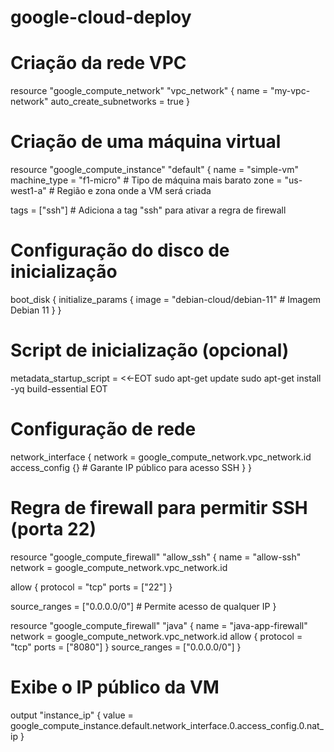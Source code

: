 # google-cloud-deploy


# Criação da rede VPC
resource "google_compute_network" "vpc_network" {
  name                    = "my-vpc-network"
  auto_create_subnetworks = true
}

# Criação de uma máquina virtual
resource "google_compute_instance" "default" {
  name         = "simple-vm"
  machine_type = "f1-micro"  # Tipo de máquina mais barato
  zone         = "us-west1-a"  # Região e zona onde a VM será criada

  tags = ["ssh"]  # Adiciona a tag "ssh" para ativar a regra de firewall

  # Configuração do disco de inicialização
  boot_disk {
    initialize_params {
      image = "debian-cloud/debian-11"  # Imagem Debian 11
    }
  }

  # Script de inicialização (opcional)
  metadata_startup_script = <<-EOT
    sudo apt-get update
    sudo apt-get install -yq build-essential
  EOT

  # Configuração de rede
  network_interface {
    network = google_compute_network.vpc_network.id
    access_config {}  # Garante IP público para acesso SSH
  }
}

# Regra de firewall para permitir SSH (porta 22)
resource "google_compute_firewall" "allow_ssh" {
  name    = "allow-ssh"
  network = google_compute_network.vpc_network.id

  allow {
    protocol = "tcp"
    ports    = ["22"]
  }

  source_ranges = ["0.0.0.0/0"]  # Permite acesso de qualquer IP
}

resource "google_compute_firewall" "java" {
 name = "java-app-firewall"
 network = google_compute_network.vpc_network.id
 allow {
 protocol = "tcp"
 ports = ["8080"]
 }
 source_ranges = ["0.0.0.0/0"]
}

# Exibe o IP público da VM
output "instance_ip" {
  value = google_compute_instance.default.network_interface.0.access_config.0.nat_ip
}
